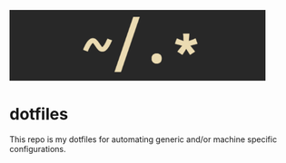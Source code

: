 ![dotfiles](assets/logo.png)

# dotfiles

This repo is my dotfiles for automating generic and/or machine specific configurations.

